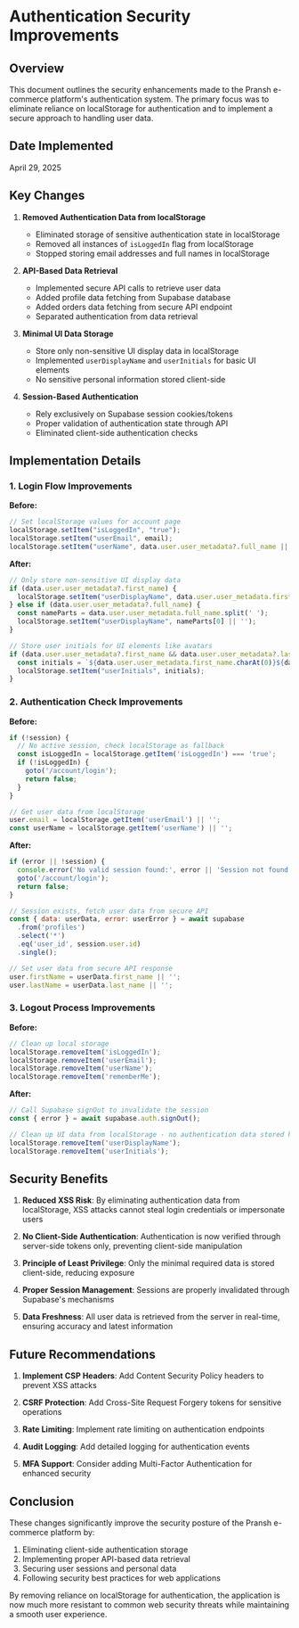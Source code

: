 # Authentication Security Improvements

## Overview

This document outlines the security enhancements made to the Pransh e-commerce platform's authentication system. The primary focus was to eliminate reliance on localStorage for authentication and to implement a secure approach to handling user data.

## Date Implemented
April 29, 2025

## Key Changes

1. **Removed Authentication Data from localStorage**
   - Eliminated storage of sensitive authentication state in localStorage
   - Removed all instances of `isLoggedIn` flag from localStorage
   - Stopped storing email addresses and full names in localStorage

2. **API-Based Data Retrieval**
   - Implemented secure API calls to retrieve user data
   - Added profile data fetching from Supabase database
   - Added orders data fetching from secure API endpoint
   - Separated authentication from data retrieval

3. **Minimal UI Data Storage**
   - Store only non-sensitive UI display data in localStorage
   - Implemented `userDisplayName` and `userInitials` for basic UI elements
   - No sensitive personal information stored client-side

4. **Session-Based Authentication**
   - Rely exclusively on Supabase session cookies/tokens
   - Proper validation of authentication state through API
   - Eliminated client-side authentication checks

## Implementation Details

### 1. Login Flow Improvements

**Before:**
```javascript
// Set localStorage values for account page
localStorage.setItem("isLoggedIn", "true");
localStorage.setItem("userEmail", email);
localStorage.setItem("userName", data.user.user_metadata?.full_name || data.user.email);
```

**After:**
```javascript
// Only store non-sensitive UI display data
if (data.user.user_metadata?.first_name) {
  localStorage.setItem("userDisplayName", data.user.user_metadata.first_name);
} else if (data.user.user_metadata?.full_name) {
  const nameParts = data.user.user_metadata.full_name.split(' ');
  localStorage.setItem("userDisplayName", nameParts[0] || '');
}

// Store user initials for UI elements like avatars
if (data.user.user_metadata?.first_name && data.user.user_metadata?.last_name) {
  const initials = `${data.user.user_metadata.first_name.charAt(0)}${data.user.user_metadata.last_name.charAt(0)}`;
  localStorage.setItem("userInitials", initials);
}
```

### 2. Authentication Check Improvements

**Before:**
```javascript
if (!session) {
  // No active session, check localStorage as fallback
  const isLoggedIn = localStorage.getItem('isLoggedIn') === 'true';
  if (!isLoggedIn) {
    goto('/account/login');
    return false;
  }
}

// Get user data from localStorage
user.email = localStorage.getItem('userEmail') || '';
const userName = localStorage.getItem('userName') || '';
```

**After:**
```javascript
if (error || !session) {
  console.error('No valid session found:', error || 'Session not found');
  goto('/account/login');
  return false;
}

// Session exists, fetch user data from secure API
const { data: userData, error: userError } = await supabase
  .from('profiles')
  .select('*')
  .eq('user_id', session.user.id)
  .single();

// Set user data from secure API response
user.firstName = userData.first_name || '';
user.lastName = userData.last_name || '';
```

### 3. Logout Process Improvements

**Before:**
```javascript
// Clean up local storage
localStorage.removeItem('isLoggedIn');
localStorage.removeItem('userEmail');
localStorage.removeItem('userName');
localStorage.removeItem('rememberMe');
```

**After:**
```javascript
// Call Supabase signOut to invalidate the session
const { error } = await supabase.auth.signOut();

// Clean up UI data from localStorage - no authentication data stored here anymore
localStorage.removeItem('userDisplayName');
localStorage.removeItem('userInitials');
```

## Security Benefits

1. **Reduced XSS Risk**: By eliminating authentication data from localStorage, XSS attacks cannot steal login credentials or impersonate users

2. **No Client-Side Authentication**: Authentication is now verified through server-side tokens only, preventing client-side manipulation

3. **Principle of Least Privilege**: Only the minimal required data is stored client-side, reducing exposure

4. **Proper Session Management**: Sessions are properly invalidated through Supabase's mechanisms

5. **Data Freshness**: All user data is retrieved from the server in real-time, ensuring accuracy and latest information

## Future Recommendations

1. **Implement CSP Headers**: Add Content Security Policy headers to prevent XSS attacks

2. **CSRF Protection**: Add Cross-Site Request Forgery tokens for sensitive operations

3. **Rate Limiting**: Implement rate limiting on authentication endpoints

4. **Audit Logging**: Add detailed logging for authentication events

5. **MFA Support**: Consider adding Multi-Factor Authentication for enhanced security

## Conclusion

These changes significantly improve the security posture of the Pransh e-commerce platform by:

1. Eliminating client-side authentication storage
2. Implementing proper API-based data retrieval
3. Securing user sessions and personal data
4. Following security best practices for web applications

By removing reliance on localStorage for authentication, the application is now much more resistant to common web security threats while maintaining a smooth user experience.
